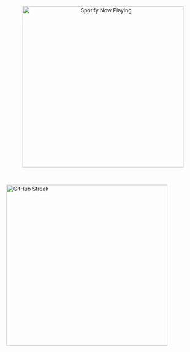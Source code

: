 <p align="center">
  <!-- Spotify: troca TEU_USERNAME nas duas ocorrências -->
  <a href="https://open.spotify.com/user/31hbg7jyb76rvqdhb2wzblxwzeyu" target="_blank" rel="noopener">
    <img src="https://novatorem-TEU_USERNAME.vercel.app/api/spotify" alt="Spotify Now Playing" width="420" />
  </a>

  <!-- Pequeno separador (pode remover) -->
  &nbsp;&nbsp;&nbsp;

  <!-- GitHub Streaks: troca TEU_USERNAME na query -->
  <img src="https://streak-stats.demolab.com?user=drygs&theme=tokyonight" alt="GitHub Streak" width="420" />
</p>
